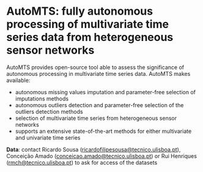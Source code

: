 # AutoMTS: fully autonomous processing of multivariate time series data from heterogeneous sensor networks

AutoMTS provides open-source tool able to assess the significance of autonomous processing in multivariate time series data. AutoMTS makes available:
- autonomous missing values imputation and parameter-free selection of imputations methods
- autonomous outliers detection and parameter-free selection of the outliers detection methods
- selection of multivariate time series from heterogeneous sensor networks
- supports an extensive state-of-the-art methods for either multivariate and univariate time series

**Data**: contact Ricardo Sousa (ricardofilipesousa@tecnico.ulisboa.pt), Conceição Amado (conceicao.amado@tecnico.ulisboa.pt) or Rui Henriques (rmch@tecnico.ulisboa.pt) to ask for access of the datasets
